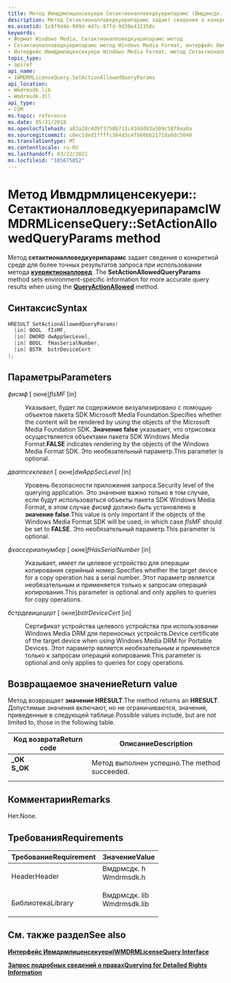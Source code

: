 ```yaml
---
title: Метод Ивмдрмлиценсекуери Сетактионалловедкуерипарамс (Вмдрмсдк. h)
description: Метод Сетактионалловедкуерипарамс задает сведения о конкретной среде для более точных результатов запроса при использовании метода Куеряктионалловед.
ms.assetid: 1c8f9d4e-999d-4d7c-87fd-9d30e432350c
keywords:
- Формат Windows Media, Сетактионалловедкуерипарамс метод
- Сетактионалловедкуерипарамс метод Windows Media Format, интерфейс Ивмдрмлиценсекуери
- Интерфейс Ивмдрмлиценсекуери Windows Media Format, метод Сетактионалловедкуерипарамс
topic_type:
- apiref
api_name:
- IWMDRMLicenseQuery.SetActionAllowedQueryParams
api_location:
- Wmdrmsdk.lib
- Wmdrmsdk.dll
api_type:
- COM
ms.topic: reference
ms.date: 05/31/2018
ms.openlocfilehash: a83a28c4d9f3758b711c43ddd83a509c58f8ea8a
ms.sourcegitcommit: c8ec1ded1ffffc364d3c4f560bb2171da0dc5040
ms.translationtype: MT
ms.contentlocale: ru-RU
ms.lasthandoff: 03/22/2021
ms.locfileid: "105675052"
---
```

# <a name="iwmdrmlicensequerysetactionallowedqueryparams-method"></a><span data-ttu-id="b4032-106">Метод Ивмдрмлиценсекуери:: Сетактионалловедкуерипарамс</span><span class="sxs-lookup"><span data-stu-id="b4032-106">IWMDRMLicenseQuery::SetActionAllowedQueryParams method</span></span>

<span data-ttu-id="b4032-107">Метод **сетактионалловедкуерипарамс** задает сведения о конкретной среде для более точных результатов запроса при использовании метода [**куеряктионалловед**](iwmdrmlicensequery-queryactionallowed.md) .</span><span class="sxs-lookup"><span data-stu-id="b4032-107">The **SetActionAllowedQueryParams** method sets environment-specific information for more accurate query results when using the [**QueryActionAllowed**](iwmdrmlicensequery-queryactionallowed.md) method.</span></span>

## <a name="syntax"></a><span data-ttu-id="b4032-108">Синтаксис</span><span class="sxs-lookup"><span data-stu-id="b4032-108">Syntax</span></span>


```C++
HRESULT SetActionAllowedQueryParams(
  [in] BOOL  fIsMF,
  [in] DWORD dwAppSecLevel,
  [in] BOOL  fHasSerialNumber,
  [in] BSTR  bstrDeviceCert
);
```



## <a name="parameters"></a><span data-ttu-id="b4032-109">Параметры</span><span class="sxs-lookup"><span data-stu-id="b4032-109">Parameters</span></span>

<dl> <dt>

<span data-ttu-id="b4032-110">*фисмф* \[ окне\]</span><span class="sxs-lookup"><span data-stu-id="b4032-110">*fIsMF* \[in\]</span></span>
</dt> <dd>

<span data-ttu-id="b4032-111">Указывает, будет ли содержимое визуализировано с помощью объектов пакета SDK Microsoft Media Foundation.</span><span class="sxs-lookup"><span data-stu-id="b4032-111">Specifies whether the content will be rendered by using the objects of the Microsoft Media Foundation SDK.</span></span> <span data-ttu-id="b4032-112">**Значение false** указывает, что отрисовка осуществляется объектами пакета SDK Windows Media Format.</span><span class="sxs-lookup"><span data-stu-id="b4032-112">**FALSE** indicates rendering by the objects of the Windows Media Format SDK.</span></span> <span data-ttu-id="b4032-113">Это необязательный параметр.</span><span class="sxs-lookup"><span data-stu-id="b4032-113">This parameter is optional.</span></span>

</dd> <dt>

<span data-ttu-id="b4032-114">*дваппсеклевел* \[ окне\]</span><span class="sxs-lookup"><span data-stu-id="b4032-114">*dwAppSecLevel* \[in\]</span></span>
</dt> <dd>

<span data-ttu-id="b4032-115">Уровень безопасности приложения запроса.</span><span class="sxs-lookup"><span data-stu-id="b4032-115">Security level of the querying application.</span></span> <span data-ttu-id="b4032-116">Это значение важно только в том случае, если будут использоваться объекты пакета SDK Windows Media Format, в этом случае *фисмф* должно быть установлено в **значение false**.</span><span class="sxs-lookup"><span data-stu-id="b4032-116">This value is only important if the objects of the Windows Media Format SDK will be used, in which case *fIsMF* should be set to **FALSE**.</span></span> <span data-ttu-id="b4032-117">Это необязательный параметр.</span><span class="sxs-lookup"><span data-stu-id="b4032-117">This parameter is optional.</span></span>

</dd> <dt>

<span data-ttu-id="b4032-118">*фхассериалнумбер* \[ окне\]</span><span class="sxs-lookup"><span data-stu-id="b4032-118">*fHasSerialNumber* \[in\]</span></span>
</dt> <dd>

<span data-ttu-id="b4032-119">Указывает, имеет ли целевое устройство для операции копирования серийный номер.</span><span class="sxs-lookup"><span data-stu-id="b4032-119">Specifies whether the target device for a copy operation has a serial number.</span></span> <span data-ttu-id="b4032-120">Этот параметр является необязательным и применяется только к запросам операций копирования.</span><span class="sxs-lookup"><span data-stu-id="b4032-120">This parameter is optional and only applies to queries for copy operations.</span></span>

</dd> <dt>

<span data-ttu-id="b4032-121">*бстрдевицецерт* \[ окне\]</span><span class="sxs-lookup"><span data-stu-id="b4032-121">*bstrDeviceCert* \[in\]</span></span>
</dt> <dd>

<span data-ttu-id="b4032-122">Сертификат устройства целевого устройства при использовании Windows Media DRM для переносных устройств.</span><span class="sxs-lookup"><span data-stu-id="b4032-122">Device certificate of the target device when using Windows Media DRM for Portable Devices.</span></span> <span data-ttu-id="b4032-123">Этот параметр является необязательным и применяется только к запросам операций копирования.</span><span class="sxs-lookup"><span data-stu-id="b4032-123">This parameter is optional and only applies to queries for copy operations.</span></span>

</dd> </dl>

## <a name="return-value"></a><span data-ttu-id="b4032-124">Возвращаемое значение</span><span class="sxs-lookup"><span data-stu-id="b4032-124">Return value</span></span>

<span data-ttu-id="b4032-125">Метод возвращает **значение HRESULT**.</span><span class="sxs-lookup"><span data-stu-id="b4032-125">The method returns an **HRESULT**.</span></span> <span data-ttu-id="b4032-126">Допустимые значения включают, но не ограничиваются, значения, приведенные в следующей таблице.</span><span class="sxs-lookup"><span data-stu-id="b4032-126">Possible values include, but are not limited to, those in the following table.</span></span>



| <span data-ttu-id="b4032-127">Код возврата</span><span class="sxs-lookup"><span data-stu-id="b4032-127">Return code</span></span>                                                                          | <span data-ttu-id="b4032-128">Описание</span><span class="sxs-lookup"><span data-stu-id="b4032-128">Description</span></span>                      |
|--------------------------------------------------------------------------------------|----------------------------------|
| <dl> <span data-ttu-id="b4032-129"><dt>**\_ОК**</dt></span><span class="sxs-lookup"><span data-stu-id="b4032-129"><dt>**S\_OK**</dt></span></span> </dl> | <span data-ttu-id="b4032-130">Метод выполнен успешно.</span><span class="sxs-lookup"><span data-stu-id="b4032-130">The method succeeded.</span></span><br/> |



 

## <a name="remarks"></a><span data-ttu-id="b4032-131">Комментарии</span><span class="sxs-lookup"><span data-stu-id="b4032-131">Remarks</span></span>

<span data-ttu-id="b4032-132">Нет.</span><span class="sxs-lookup"><span data-stu-id="b4032-132">None.</span></span>

## <a name="requirements"></a><span data-ttu-id="b4032-133">Требования</span><span class="sxs-lookup"><span data-stu-id="b4032-133">Requirements</span></span>



| <span data-ttu-id="b4032-134">Требование</span><span class="sxs-lookup"><span data-stu-id="b4032-134">Requirement</span></span> | <span data-ttu-id="b4032-135">Значение</span><span class="sxs-lookup"><span data-stu-id="b4032-135">Value</span></span> |
|--------------------|-----------------------------------------------------------------------------------------|
| <span data-ttu-id="b4032-136">Header</span><span class="sxs-lookup"><span data-stu-id="b4032-136">Header</span></span><br/>  | <dl> <span data-ttu-id="b4032-137"><dt>Вмдрмсдк. h</dt></span><span class="sxs-lookup"><span data-stu-id="b4032-137"><dt>Wmdrmsdk.h</dt></span></span> </dl>   |
| <span data-ttu-id="b4032-138">Библиотека</span><span class="sxs-lookup"><span data-stu-id="b4032-138">Library</span></span><br/> | <dl> <span data-ttu-id="b4032-139"><dt>Вмдрмсдк. lib</dt></span><span class="sxs-lookup"><span data-stu-id="b4032-139"><dt>Wmdrmsdk.lib</dt></span></span> </dl> |



## <a name="see-also"></a><span data-ttu-id="b4032-140">См. также раздел</span><span class="sxs-lookup"><span data-stu-id="b4032-140">See also</span></span>

<dl> <dt>

[<span data-ttu-id="b4032-141">**Интерфейс Ивмдрмлиценсекуери**</span><span class="sxs-lookup"><span data-stu-id="b4032-141">**IWMDRMLicenseQuery Interface**</span></span>](iwmdrmlicensequery.md)
</dt> <dt>

[<span data-ttu-id="b4032-142">**Запрос подробных сведений о правах**</span><span class="sxs-lookup"><span data-stu-id="b4032-142">**Querying for Detailed Rights Information**</span></span>](querying-for-detailed-rights-information.md)
</dt> </dl>

 

 





